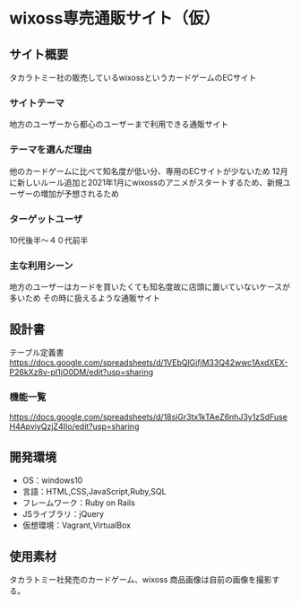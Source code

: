 # wixoss専売通販サイト（仮）

## サイト概要
タカラトミー社の販売しているwixossというカードゲームのECサイト
### サイトテーマ
地方のユーザーから都心のユーザーまで利用できる通販サイト
### テーマを選んだ理由
他のカードゲームに比べて知名度が低い分、専用のECサイトが少ないため
12月に新しいルール追加と2021年1月にwixossのアニメがスタートするため、新規ユーザーの増加が予想されるため
### ターゲットユーザ
10代後半～４０代前半
### 主な利用シーン
地方のユーザーはカードを買いたくても知名度故に店頭に置いていないケースが多いため
その時に扱えるような通販サイト
## 設計書
テーブル定義書
https://docs.google.com/spreadsheets/d/1VEbQlGifjM33Q42wwc1AxdXEX-P26kXz8v-pI1jO0DM/edit?usp=sharing
### 機能一覧
https://docs.google.com/spreadsheets/d/18siGr3tx1kTAeZ6nhJ3y1zSdFuseH4ApviyQzjZ4IIo/edit?usp=sharing

## 開発環境
- OS：windows10
- 言語：HTML,CSS,JavaScript,Ruby,SQL
- フレームワーク：Ruby on Rails
- JSライブラリ：jQuery
- 仮想環境：Vagrant,VirtualBox

## 使用素材
タカラトミー社発売のカードゲーム、wixoss
商品画像は自前の画像を撮影する。
